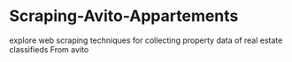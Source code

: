 # Scraping-Avito-Appartements
explore web scraping techniques for collecting property data of real estate classifieds From avito

